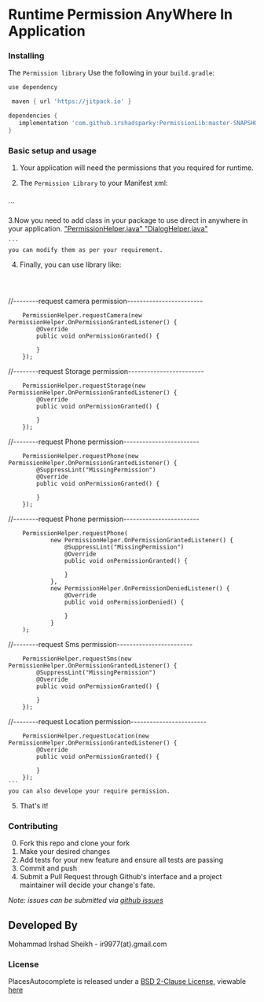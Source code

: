 # Runtime Permission AnyWhere In Application



### Installing

The `Permission library` Use the following in your `build.gradle`:

```groovy
use dependency

 maven { url 'https://jitpack.io' }

dependencies {
   implementation 'com.github.irshadsparky:PermissionLib:master-SNAPSHOT'
}
```

### Basic setup and usage

1. Your application will need the permissions that you required for runtime.

2. The `Permission Library` to your Manifest xml:

    ```xml

  <activity android:name="com.irshad.runtimepermissionlib.PermissionUtils$PermissionActivity" />
```

3.Now you need to add class in your package to use direct in anywhere in your application.
["PermissionHelper.java" ](https://github.com/irshadsparky/PermissionExample/blob/master/app/src/main/java/com/irshad/permissionexample/helper/PermissionHelper.java)
["DialogHelper.java"](https://github.com/irshadsparky/PermissionExample/blob/master/app/src/main/java/com/irshad/permissionexample/helper/DialogHelper.java)

    ```
    you can modify them as per your requirement.
    
4. Finally, you can use library like:

    ```java

  
//--------request camera permission------------------------

        PermissionHelper.requestCamera(new PermissionHelper.OnPermissionGrantedListener() {
            @Override
            public void onPermissionGranted() {

            }
        });
        
//--------request Storage permission------------------------
        
        PermissionHelper.requestStorage(new PermissionHelper.OnPermissionGrantedListener() {
            @Override
            public void onPermissionGranted() {

            }
        });
        
//--------request Phone permission------------------------

        PermissionHelper.requestPhone(new PermissionHelper.OnPermissionGrantedListener() {
            @SuppressLint("MissingPermission")
            @Override
            public void onPermissionGranted() {

            }
        });
        
//--------request Phone permission------------------------

        PermissionHelper.requestPhone(
                new PermissionHelper.OnPermissionGrantedListener() {
                    @SuppressLint("MissingPermission")
                    @Override
                    public void onPermissionGranted() {

                    }
                },
                new PermissionHelper.OnPermissionDeniedListener() {
                    @Override
                    public void onPermissionDenied() {

                    }
                }
        );
//--------request Sms permission------------------------

        PermissionHelper.requestSms(new PermissionHelper.OnPermissionGrantedListener() {
            @SuppressLint("MissingPermission")
            @Override
            public void onPermissionGranted() {

            }
        });
//--------request Location permission------------------------

        PermissionHelper.requestLocation(new PermissionHelper.OnPermissionGrantedListener() {
            @Override
            public void onPermissionGranted() {

            }
        });
    ```
    you can also develope your require permission.
5. That's it!

### Contributing

0. Fork this repo and clone your fork
0. Make your desired changes
0. Add tests for your new feature and ensure all tests are passing
0. Commit and push
0. Submit a Pull Request through Github's interface and a project maintainer will
decide your change's fate.

_Note: issues can be submitted via [github issues](https://github.com/irshadsparky/PermissionExample/issues/new)_

Developed By
------------
Mohammad Irshad Sheikh - ir9977(at).gmail.com

### License

PlacesAutocomplete is released under a [BSD 2-Clause License](http://opensource.org/licenses/BSD-2-Clause), viewable [here](LICENSE.txt)
